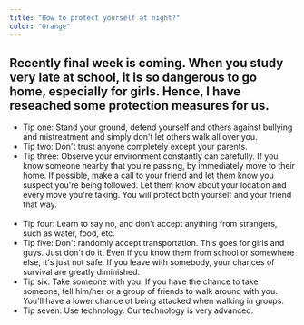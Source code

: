 ```yaml
---
title: "How to protect yourself at night?"
color: "Orange"
---
```



<div class="context">
  <h2>Recently final week is coming. When you study very late at school, it is so dangerous to go home, especially for girls. Hence, I have reseached some protection measures for us. </h2>
  <ul>
    <li>Tip one: Stand your ground, defend yourself and others against bullying and mistreatment and simply don't let others walk all over you.</li>
    <li>Tip two: Don't trust anyone completely except your parents.</li>
    <li>Tip three: Observe your environment constantly can carefully. If you know someone nearby that you're passing, by           immediately move to their home. If possible, make a call to your friend and let them know you suspect you're being             followed. Let them know about your location and every move you're taking. You will protect both yourself and your friend       that way.</li>
    <li>Tip four: Learn to say no, and don't accept anything from strangers, such as water, food, etc.</li>
    <li>Tip five: Don't randomly accept transportation. This goes for girls and guys. Just don't do it. Even if you know them from school or somewhere else, it's just not safe. If you leave with somebody, your chances of survival are greatly diminished.</li>
    <li>Tip six: Take someone with you. If you have the chance to take someone, tell him/her or a group of friends to walk around with you. You'll have a lower chance of being attacked when walking in groups.</li>
    <li>Tip seven: Use technology. Our technology is very advanced.</li>
 </ul>
</div>
